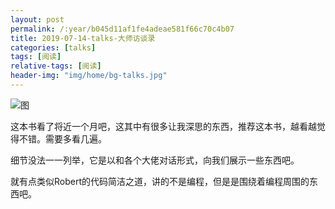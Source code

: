 ```yaml
---
layout: post
permalink: /:year/b045d11af1fe4adeae581f66c70c4b07
title: 2019-07-14-talks-大师访谈录
categories: [talks]
tags: [阅读]
relative-tags: [阅读]
header-img: "img/home/bg-talks.jpg"
---
```


![图](http://image.linxingyang.net/image/T-talks/image/2019/books/dsftl.jpg)

这本书看了将近一个月吧，这其中有很多让我深思的东西，推荐这本书，越看越觉得不错。需要多看几遍。

细节没法一一列举，它是以和各个大佬对话形式，向我们展示一些东西吧。

就有点类似Robert的代码简洁之道，讲的不是编程，但是是围绕着编程周围的东西吧。

